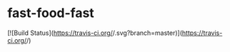 # fast-food-fast
[![Build Status](https://travis-ci.org/<github basitomania>/<fast-food-fast>.svg?branch=master)](https://travis-ci.org/<github basitomania>/<fast-food-fast>)
